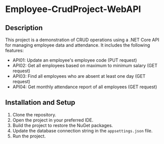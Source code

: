 # Employee-CrudProject-WebAPI
 
## Description
This project is a demonstration of CRUD operations using a .NET Core API for managing employee data and attendance. It includes the following features:

- API01: Update an employee's employee code (PUT request)
- API02: Get all employees based on maximum to minimum salary (GET request)
- API03: Find all employees who are absent at least one day (GET request)
- API04: Get monthly attendance report of all employees (GET request)

## Installation and Setup
1. Clone the repository.
2. Open the project in your preferred IDE.
3. Build the project to restore the NuGet packages.
4. Update the database connection string in the `appsettings.json` file.
5. Run the project.
